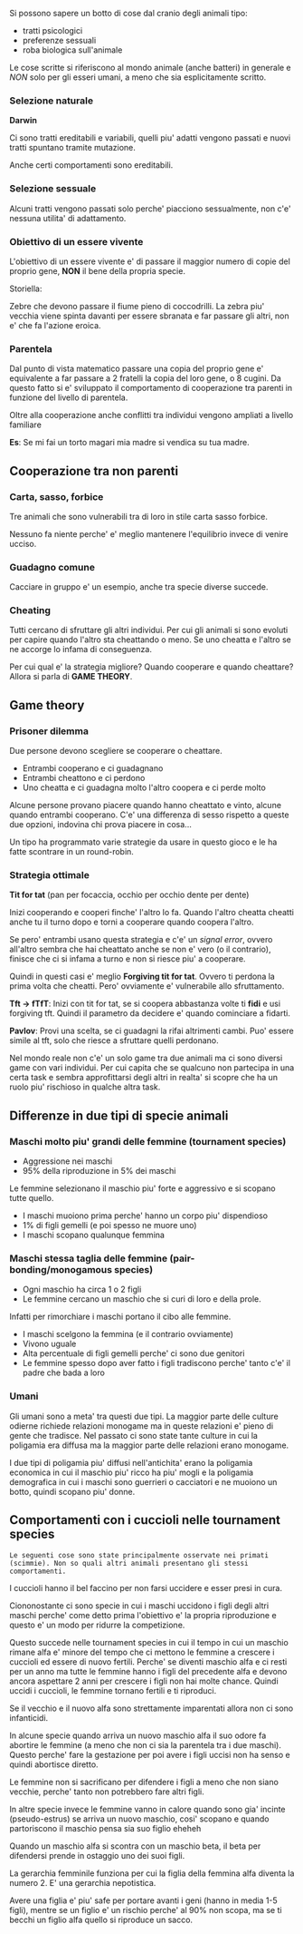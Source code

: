 Si possono sapere un botto di cose dal cranio degli animali tipo:
- tratti psicologici
- preferenze sessuali
- roba biologica sull'animale

Le cose scritte si riferiscono al mondo animale (anche batteri) in generale e *NON* solo per gli esseri umani, a meno che sia esplicitamente scritto.

### Selezione naturale

**Darwin**

Ci sono tratti ereditabili e variabili, quelli piu' adatti vengono passati e nuovi tratti spuntano tramite mutazione.

Anche certi comportamenti sono ereditabili.

### Selezione sessuale

Alcuni tratti vengono passati solo perche' piacciono sessualmente, non c'e' nessuna utilita' di adattamento.

### Obiettivo di un essere vivente

L'obiettivo di un essere vivente e' di passare il maggior numero di copie del proprio gene, **NON** il bene della propria specie.

Storiella:

Zebre che devono passare il fiume pieno di coccodrilli. La zebra piu' vecchia viene spinta davanti per essere sbranata e far passare gli altri, non e' che fa l'azione eroica.

### Parentela

Dal punto di vista matematico passare una copia del proprio gene e' equivalente a far passare a 2 fratelli la copia del loro gene, o 8 cugini. Da questo fatto si e' sviluppato il comportamento di cooperazione tra parenti in funzione del livello di parentela.

Oltre alla cooperazione anche conflitti tra individui vengono ampliati a livello familiare

**Es**: Se mi fai un torto magari mia madre si vendica su tua madre.

## Cooperazione tra non parenti

### Carta, sasso, forbice

Tre animali che sono vulnerabili tra di loro in stile carta sasso forbice.

Nessuno fa niente perche' e' meglio mantenere l'equilibrio invece di venire ucciso.

### Guadagno comune

Cacciare in gruppo e' un esempio, anche tra specie diverse succede.

### Cheating

Tutti cercano di sfruttare gli altri individui. Per cui gli animali si sono evoluti per capire quando l'altro sta cheattando o meno. Se uno cheatta e l'altro se ne accorge lo infama di conseguenza.

Per cui qual e' la strategia migliore? Quando cooperare e quando cheattare? Allora si parla di **GAME THEORY**.

## Game theory

### Prisoner dilemma

Due persone devono scegliere se cooperare o cheattare.

- Entrambi cooperano e ci guadagnano
- Entrambi cheattono e ci perdono
- Uno cheatta e ci guadagna molto l'altro coopera e ci perde molto

Alcune persone provano piacere quando hanno cheattato e vinto, alcune quando entrambi cooperano. C'e' una differenza di sesso rispetto a queste due opzioni, indovina chi prova piacere in cosa...

Un tipo ha programmato varie strategie da usare in questo gioco e le ha fatte scontrare in un round-robin.

### Strategia ottimale

**Tit for tat** (pan per focaccia, occhio per occhio dente per dente)

Inizi cooperando e cooperi finche' l'altro lo fa. Quando l'altro cheatta cheatti anche tu il turno dopo e torni a cooperare quando coopera l'altro.

Se pero' entrambi usano questa strategia e c'e' un *signal error*, ovvero all'altro sembra che hai cheattato anche se non e' vero (o il contrario), finisce che ci si infama a turno e non si riesce piu' a cooperare.

Quindi in questi casi e' meglio **Forgiving tit for tat**. Ovvero ti perdona la prima volta che cheatti. Pero' ovviamente e' vulnerabile allo sfruttamento.

**Tft -> fTfT**: Inizi con tit for tat, se si coopera abbastanza volte ti **fidi** e usi forgiving tft. Quindi il parametro da decidere e' quando cominciare a fidarti.

**Pavlov**: Provi una scelta, se ci guadagni la rifai altrimenti cambi. Puo' essere simile al tft, solo che riesce a sfruttare quelli perdonano.

Nel mondo reale non c'e' un solo game tra due animali ma ci sono diversi game con vari individui. Per cui capita che se qualcuno non partecipa in una certa task e sembra approfittarsi degli altri in realta' si scopre che ha un ruolo piu' rischioso in qualche altra task.

## Differenze in due tipi di specie animali

### Maschi molto piu' grandi delle femmine (tournament species)

- Aggressione nei maschi
- 95% della riproduzione in 5% dei maschi

Le femmine selezionano il maschio piu' forte e aggressivo e si scopano tutte quello.

- I maschi muoiono prima perche' hanno un corpo piu' dispendioso
- 1% di figli gemelli (e poi spesso ne muore uno)
- I maschi scopano qualunque femmina

### Maschi stessa taglia delle femmine (pair-bonding/monogamous species)

- Ogni maschio ha circa 1 o 2 figli
- Le femmine cercano un maschio che si curi di loro e della prole.

Infatti per rimorchiare i maschi portano il cibo alle femmine.

- I maschi scelgono la femmina (e il contrario ovviamente)
- Vivono uguale
- Alta percentuale di figli gemelli perche' ci sono due genitori
- Le femmine spesso dopo aver fatto i figli tradiscono perche' tanto c'e' il padre che bada a loro

### Umani

Gli umani sono a meta' tra questi due tipi. La maggior parte delle culture odierne richiede relazioni monogame ma in queste relazioni e' pieno di gente che tradisce. Nel passato ci sono state tante culture in cui la poligamia era diffusa ma la maggior parte delle relazioni erano monogame.

I due tipi di poligamia piu' diffusi nell'antichita' erano la poligamia economica in cui il maschio piu' ricco ha piu' mogli e la poligamia demografica in cui i maschi sono guerrieri o cacciatori e ne muoiono un botto, quindi scopano piu' donne.

## Comportamenti con i cuccioli nelle tournament species

`Le seguenti cose sono state principalmente osservate nei primati (scimmie). Non so quali altri animali presentano gli stessi comportamenti.`

I cuccioli hanno il bel faccino per non farsi uccidere e esser presi in cura.

Ciononostante ci sono specie in cui i maschi uccidono i figli degli altri maschi perche' come detto prima l'obiettivo e' la propria riproduzione e questo e' un modo per ridurre la competizione.

Questo succede nelle tournament species in cui il tempo in cui un maschio rimane alfa e' minore del tempo che ci mettono le femmine a crescere i cuccioli ed essere di nuovo fertili. Perche' se diventi maschio alfa e ci resti per un anno ma tutte le femmine hanno i figli del precedente alfa e devono ancora aspettare 2 anni per crescere i figli non hai molte chance. Quindi uccidi i cuccioli, le femmine tornano fertili e ti riproduci.

Se il vecchio e il nuovo alfa sono strettamente imparentati allora non ci sono infanticidi.

In alcune specie quando arriva un nuovo maschio alfa il suo odore fa abortire le femmine (a meno che non ci sia la parentela tra i due maschi). Questo perche' fare la gestazione per poi avere i figli uccisi non ha senso e quindi abortisce diretto.

Le femmine non si sacrificano per difendere i figli a meno che non siano vecchie, perche' tanto non potrebbero fare altri figli.

In altre specie invece le femmine vanno in calore quando sono gia' incinte (pseudo-estrus) se arriva un nuovo maschio, cosi' scopano e quando partoriscono il maschio pensa sia suo figlio eheheh

Quando un maschio alfa si scontra con un maschio beta, il beta per difendersi prende in ostaggio uno dei suoi figli.

La gerarchia femminile funziona per cui la figlia della femmina alfa diventa la numero 2. E' una gerarchia nepotistica.

Avere una figlia e' piu' safe per portare avanti i geni (hanno in media 1-5 figli), mentre se un figlio e' un rischio perche' al 90% non scopa, ma se ti becchi un figlio alfa quello si riproduce un sacco.
